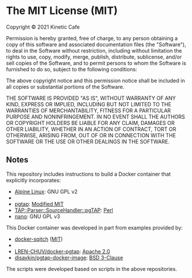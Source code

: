 # The MIT License (MIT)

Copyright © 2021 Kinetic Cafe

Permission is hereby granted, free of charge, to any person obtaining a copy of
this software and associated documentation files (the \"Software\"), to deal in
the Software without restriction, including without limitation the rights to
use, copy, modify, merge, publish, distribute, sublicense, and/or sell copies of
the Software, and to permit persons to whom the Software is furnished to do so,
subject to the following conditions:

The above copyright notice and this permission notice shall be included in all
copies or substantial portions of the Software.

THE SOFTWARE IS PROVIDED \"AS IS\", WITHOUT WARRANTY OF ANY KIND, EXPRESS OR
IMPLIED, INCLUDING BUT NOT LIMITED TO THE WARRANTIES OF MERCHANTABILITY, FITNESS
FOR A PARTICULAR PURPOSE AND NONINFRINGEMENT. IN NO EVENT SHALL THE AUTHORS OR
COPYRIGHT HOLDERS BE LIABLE FOR ANY CLAIM, DAMAGES OR OTHER LIABILITY, WHETHER
IN AN ACTION OF CONTRACT, TORT OR OTHERWISE, ARISING FROM, OUT OF OR IN
CONNECTION WITH THE SOFTWARE OR THE USE OR OTHER DEALINGS IN THE SOFTWARE.

## Notes

This repository includes instructions to build a Docker container that
explicitly incorporates:

- [Alpine Linux]: GNU GPL v2
- [sqitch]: [MIT][sqitch-mit]
- [pgtap]: [Modified MIT][pgtap-mit]
- [TAP::Parser::SourceHandler::pgTAP][theory/tap-parser-sourcehandler-pgtap]:
  [Perl][pgtap-perl]
- [nano]: GNU GPL v3

This Docker container was developed in part from examples provided by:

- [docker-sqitch] ([MIT][docker-sqitch-mit])
- [theory/tap-parser-sourcehandler-pgtap]: [Perl][pgtap-perl]
- [LREN-CHUV/docker-pgtap]: [Apache 2.0][docker-pgtap-apache]
- [disaykin/pgtap-docker-image]: [BSD 3-Clause][pgtap-docker-image-bsd]

The scripts were developed based on scripts in the above repositories.

[disaykin/pgtap-docker-image]: https://github.com/disaykin/pgtap-docker-image
[docker-sqitch-mit]: https://github.com/sqitchers/docker-sqitch/blob/main/LICENSE.md
[docker-sqitch]: https://github.com/sqitchers/docker-sqitch
[lren-chuv/docker-pgtap]: https://github.com/LREN-CHUV/docker-pgtap
[pgtap]: https://pgtap.org
[pgtap-mit]: https://github.com/theory/pgtap#copyright-and-license
[pgtap-perl]: https://github.com/theory/tap-parser-sourcehandler-pgtap/tree/v3.35#copyright-and-licence
[sqitch]: https://sqitch.org
[sqitch-mit]: https://github.com/sqitchers/sqitch/blob/develop/LICENSE.md
[theory/tap-parser-sourcehandler-pgtap]: https://github.com/theory/tap-parser-sourcehandler-pgtap
[alpine linux]: https://alpinelinux.org:
[nano]: https://www.nano-editor.org
[docker-pgtap-apache]: https://github.com/LREN-CHUV/docker-pgtap/blob/master/LICENSE
[pgtap-docker-image-bsd]: https://github.com/disaykin/pgtap-docker-image/blob/master/LICENSE
